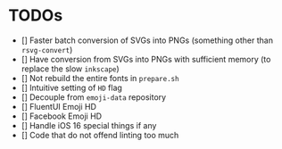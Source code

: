 # TODOs

- [] Faster batch conversion of SVGs into PNGs (something other than `rsvg-convert`)
- [] Have conversion from SVGs into PNGs with sufficient memory (to replace the slow `inkscape`)
- [] Not rebuild the entire fonts in `prepare.sh`
- [] Intuitive setting of `HD` flag
- [] Decouple from `emoji-data` repository
- [] FluentUI Emoji HD
- [] Facebook Emoji HD
- [] Handle iOS 16 special things if any
- [] Code that do not offend linting too much
